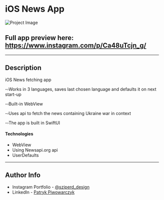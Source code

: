# iOS News App

![Project Image](https://github.com/Sziperd/Tech-news/blob/main/HackerNews/ezgif-2-89b112fe60.gif?raw=true)

Full app preview here: https://www.instagram.com/p/Ca48uTcjn_g/
---



---

## Description

iOS News fetching app

-▫️Works in 3 languages, saves last chosen language and defaults it on next start-up

-▫️Built-in WebView

-▫️Uses api to fetch the news containing Ukraine war in context

-▫️The app is built in SwiftUI
#### Technologies

- WebView
- Using Newsapi.org api
- UserDefaults

---

## Author Info

- Instagram Portfolio - [@sziperd_design](https://www.instagram.com/sziperd_design/)
- LinkedIn - [Patryk Piwowarczyk](https://www.linkedin.com/in/patryk-piwowarczyk-45b427199/)
